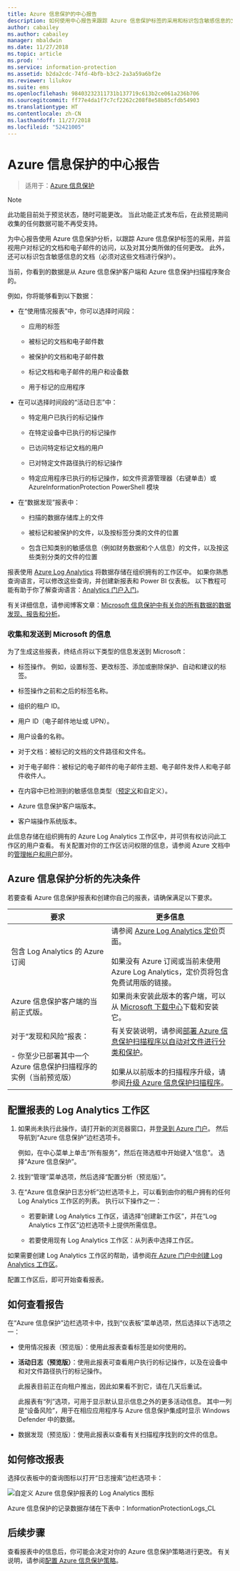 ```yaml
---
title: Azure 信息保护的中心报告
description: 如何使用中心报告来跟踪 Azure 信息保护标签的采用和标识包含敏感信息的文件
author: cabailey
ms.author: cabailey
manager: mbaldwin
ms.date: 11/27/2018
ms.topic: article
ms.prod: ''
ms.service: information-protection
ms.assetid: b2da2cdc-74fd-4bfb-b3c2-2a3a59a6bf2e
ms.reviewer: lilukov
ms.suite: ems
ms.openlocfilehash: 98403232311731b137719c613b2ce061a236b706
ms.sourcegitcommit: ff77e4da1f7c7cf2262c208f8e58b85cfdb54903
ms.translationtype: HT
ms.contentlocale: zh-CN
ms.lasthandoff: 11/27/2018
ms.locfileid: "52421005"
---
```

# <a name="central-reporting-for-azure-information-protection"></a>Azure 信息保护的中心报告

>适用于：[Azure 信息保护](https://azure.microsoft.com/pricing/details/information-protection)

> [!NOTE]
> 此功能目前处于预览状态，随时可能更改。 当此功能正式发布后，在此预览期间收集的任何数据可能不再受支持。


为中心报告使用 Azure 信息保护分析，以跟踪 Azure 信息保护标签的采用，并监视用户对标记的文档和电子邮件的访问，以及对其分类所做的任何更改。 此外，还可以标识包含敏感信息的文档（必须对这些文档进行保护）。

当前，你看到的数据是从 Azure 信息保护客户端和 Azure 信息保护扫描程序聚合的。

例如，你将能够看到以下数据：

- 在“使用情况报表”中，你可以选择时间段：
    
    - 应用的标签
    
    - 被标记的文档和电子邮件数
    
    - 被保护的文档和电子邮件数
    
    - 标记文档和电子邮件的用户和设备数
    
    - 用于标记的应用程序

- 在可以选择时间段的“活动日志”中：
    
    - 特定用户已执行的标记操作
    
    - 在特定设备中已执行的标记操作
    
    - 已访问特定标记文档的用户
    
    - 已对特定文件路径执行的标记操作
    
    - 特定应用程序已执行的标记操作，如文件资源管理器（右键单击）或 AzureInformationProtection PowerShell 模块

- 在“数据发现”报表中：

    - 扫描的数据存储库上的文件
    
    - 被标记和被保护的文件，以及按标签分类的文件的位置
    
    - 包含已知类别的敏感信息（例如财务数据和个人信息）的文件，以及按这些类别分类的文件的位置
    
报表使用 [Azure Log Analytics](/azure/log-analytics/log-analytics-overview) 将数据存储在组织拥有的工作区中。 如果你熟悉查询语言，可以修改这些查询，并创建新报表和 Power BI 仪表板。 以下教程可能有助于你了解查询语言：[Analytics 门户入门](https://docs.loganalytics.io/docs/Learn/Getting-Started/Getting-started-with-the-Analytics-portal)。 

有关详细信息，请参阅博客文章：[Microsoft 信息保护中有关你的所有数据的数据发现、报告和分析](https://techcommunity.microsoft.com/t5/Azure-Information-Protection/Data-discovery-reporting-and-analytics-for-all-your-data-with/ba-p/253854)。

### <a name="information-collected-and-sent-to-microsoft"></a>收集和发送到 Microsoft 的信息

为了生成这些报表，终结点将以下类型的信息发送到 Microsoft：

- 标签操作。 例如，设置标签、更改标签、添加或删除保护、自动和建议的标签。

- 标签操作之前和之后的标签名称。

- 组织的租户 ID。

- 用户 ID（电子邮件地址或 UPN）。

- 用户设备的名称。

- 对于文档：被标记的文档的文件路径和文件名。

- 对于电子邮件：被标记的电子邮件的电子邮件主题、电子邮件发件人和电子邮件收件人。 

- 在内容中已检测到的敏感信息类型（[预定义](https://docs.microsoft.com/office365/securitycompliance/what-the-sensitive-information-types-look-for)和自定义）。

- Azure 信息保护客户端版本。

- 客户端操作系统版本。

此信息存储在组织拥有的 Azure Log Analytics 工作区中，并可供有权访问此工作区的用户查看。 有关配置对你的工作区访问权限的信息，请参阅 Azure 文档中的[管理帐户和用户](/azure/log-analytics/log-analytics-manage-access?toc=/azure/azure-monitor#manage-accounts-and-users)部分。

## <a name="prerequisites-for-azure-information-protection-analytics"></a>Azure 信息保护分析的先决条件
若要查看 Azure 信息保护报表和创建你自己的报表，请确保满足以下要求。

|要求|更多信息|
|---------------|--------------------|
|包含 Log Analytics 的 Azure 订阅|请参阅 [Azure Log Analytics 定价](https://azure.microsoft.com/pricing/details/log-analytics)页面。<br /><br />如果没有 Azure 订阅或当前未使用 Azure Log Analytics，定价页将包含免费试用版的链接。|
|Azure 信息保护客户端的当前正式版。|如果尚未安装此版本的客户端，可以从 [Microsoft 下载中心](https://www.microsoft.com/en-us/download/details.aspx?id=53018)下载和安装它。|
|对于“发现和风险”报表： <br /><br />- 你至少已部署其中一个 Azure 信息保护扫描程序的实例（当前预览版）|有关安装说明，请参阅[部署 Azure 信息保护扫描程序以自动对文件进行分类和保护](deploy-aip-scanner.md)。 <br /><br />如果从以前版本的扫描程序升级，请参阅[升级 Azure 信息保护扫描程序](./rms-client/client-admin-guide.md#upgrading-the-azure-information-protection-scanner)。|


## <a name="configure-a-log-analytics-workspace-for-the-reports"></a>配置报表的 Log Analytics 工作区

1. 如果尚未执行此操作，请打开新的浏览器窗口，并[登录到 Azure 门户](configure-policy.md#signing-in-to-the-azure-portal)。 然后导航到“Azure 信息保护”边栏选项卡。 
    
    例如，在中心菜单上单击“所有服务”，然后在筛选框中开始键入“信息”。 选择“Azure 信息保护”。
    
2. 找到“管理”菜单选项，然后选择“配置分析（预览版）”。

3. 在“Azure 信息保护日志分析”边栏选项卡上，可以看到由你的租户拥有的任何 Log Analytics 工作区的列表。 执行以下操作之一：
    
    - 若要新建 Log Analytics 工作区，请选择“创建新工作区”，并在“Log Analytics 工作区”边栏选项卡上提供所需信息。
    
    - 若要使用现有 Log Analytics 工作区：从列表中选择工作区。

如果需要创建 Log Analytics 工作区的帮助，请参阅[在 Azure 门户中创建 Log Analytics 工作区](https://docs.microsoft.com/azure/log-analytics/log-analytics-quick-create-workspace)。

配置工作区后，即可开始查看报表。

## <a name="how-to-view-the-reports"></a>如何查看报告

在“Azure 信息保护”边栏选项卡中，找到“仪表板”菜单选项，然后选择以下选项之一：

- 使用情况报表（预览版）：使用此报表查看标签是如何使用的。 

- **活动日志（预览版）**：使用此报表可查看用户执行的标记操作，以及在设备中和对文件路径执行的标记操作。
    
    此报表目前正在向租户推出，因此如果看不到它，请在几天后重试。 
    
    此报表有“列”选项，可用于显示默认显示信息之外的更多活动信息。 其中一列是“设备风险”，用于在相应应用程序与 Azure 信息保护集成时显示 Windows Defender 中的数据。

- 数据发现（预览版）：使用此报表以查看有关扫描程序找到的文件的信息。

## <a name="how-to-modify-the-reports"></a>如何修改报表

选择仪表板中的查询图标以打开“日志搜索”边栏选项卡： 

![自定义 Azure 信息保护报表的 Log Analytics 图标](./media/log-analytics-icon.png)


Azure 信息保护的记录数据存储在下表中：InformationProtectionLogs_CL

## <a name="next-steps"></a>后续步骤
查看报表中的信息后，你可能会决定对你的 Azure 信息保护策略进行更改。 有关说明，请参阅[配置 Azure 信息保护策略](configure-policy.md)。